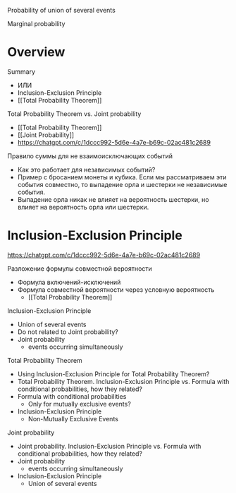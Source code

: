 
Probability of union of several events

Marginal probability

# Overview

Summary
- ИЛИ
- Inclusion-Exclusion Principle
- [[Total Probability Theorem]]

Total Probability Theorem vs. Joint probability
- [[Total Probability Theorem]]
- [[Joint Probability]]
- https://chatgpt.com/c/1dccc992-5d6e-4a7e-b69c-02ac481c2689

Правило суммы для не взаимоисключающих событий
- Как это работает для независимых событий?
- Пример с бросанием монеты и кубика. Если мы рассматриваем эти события совместно, то выпадение орла и шестерки не независимые события.
- Выпадение орла никак не влияет на вероятность шестерки, но влияет на вероятность орла или шестерки.

# Inclusion-Exclusion Principle

https://chatgpt.com/c/1dccc992-5d6e-4a7e-b69c-02ac481c2689

Разложение формулы совместной вероятности
- Формула включений-исключений
- Формула совместной вероятности через условную вероятность
	- [[Total Probability Theorem]]


Inclusion-Exclusion Principle
- Union of several events
- Do not related to Joint probability?
- Joint probability
	- events occurring simultaneously

Total Probability Theorem
- Using Inclusion-Exclusion Principle for Total Probability Theorem?
- Total Probability Theorem. Inclusion-Exclusion Principle vs. Formula with conditional probabilities, how they related?
- Formula with conditional probabilities
	- Only for mutually exclusive events?
-  Inclusion-Exclusion Principle
	-  Non-Mutually Exclusive Events

Joint probability
- Joint probability. Inclusion-Exclusion Principle vs. Formula with conditional probabilities, how they related?
- Joint probability
	- events occurring simultaneously
- Inclusion-Exclusion Principle
	- Union of several events